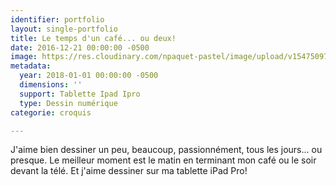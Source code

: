 ```yaml
---
identifier: portfolio
layout: single-portfolio
title: Le temps d'un café... ou deux!
date: 2016-12-21 00:00:00 -0500
image: https://res.cloudinary.com/npaquet-pastel/image/upload/v1547509725/Screenshot_20190114-171903.jpg
metadata:
  year: 2018-01-01 00:00:00 -0500
  dimensions: ''
  support: Tablette Ipad Ipro
  type: Dessin numérique
categorie: croquis

---
```

J'aime bien dessiner un peu, beaucoup, passionnément, tous les jours... ou presque. Le meilleur moment est le matin en terminant mon café ou le soir devant la télé. Et j'aime dessiner sur ma tablette iPad Pro!
